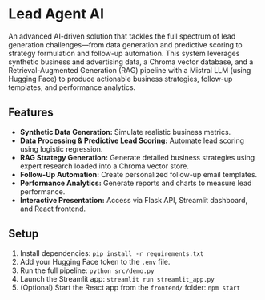 # Lead Agent AI

An advanced AI-driven solution that tackles the full spectrum of lead generation challenges—from data generation and predictive scoring to strategy formulation and follow-up automation. This system leverages synthetic business and advertising data, a Chroma vector database, and a Retrieval-Augmented Generation (RAG) pipeline with a Mistral LLM (using Hugging Face) to produce actionable business strategies, follow-up templates, and performance analytics.

## Features

- **Synthetic Data Generation:** Simulate realistic business metrics.
- **Data Processing & Predictive Lead Scoring:** Automate lead scoring using logistic regression.
- **RAG Strategy Generation:** Generate detailed business strategies using expert research loaded into a Chroma vector store.
- **Follow-Up Automation:** Create personalized follow-up email templates.
- **Performance Analytics:** Generate reports and charts to measure lead performance.
- **Interactive Presentation:** Access via Flask API, Streamlit dashboard, and React frontend.

## Setup

1. Install dependencies: `pip install -r requirements.txt`
2. Add your Hugging Face token to the `.env` file.
3. Run the full pipeline: `python src/demo.py`
4. Launch the Streamlit app: `streamlit run streamlit_app.py`
5. (Optional) Start the React app from the `frontend/` folder: `npm start`
